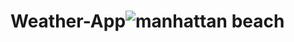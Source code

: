 # Weather-App![manhattan beach](https://user-images.githubusercontent.com/110371718/194495693-37fc3360-19dc-405e-9d41-3aa554457932.jpeg)
